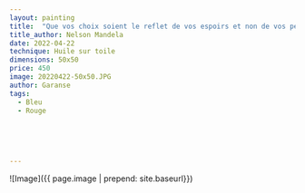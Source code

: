 ```yaml
---
layout: painting
title:  "Que vos choix soient le reflet de vos espoirs et non de vos peurs." 
title_author: Nelson Mandela   
date: 2022-04-22
technique: Huile sur toile
dimensions: 50x50
price: 450
image: 20220422-50x50.JPG
author: Garanse
tags:
  - Bleu
  - Rouge
  
 
  
  
  
---
```

![Image]({{ page.image | prepend: site.baseurl}})


